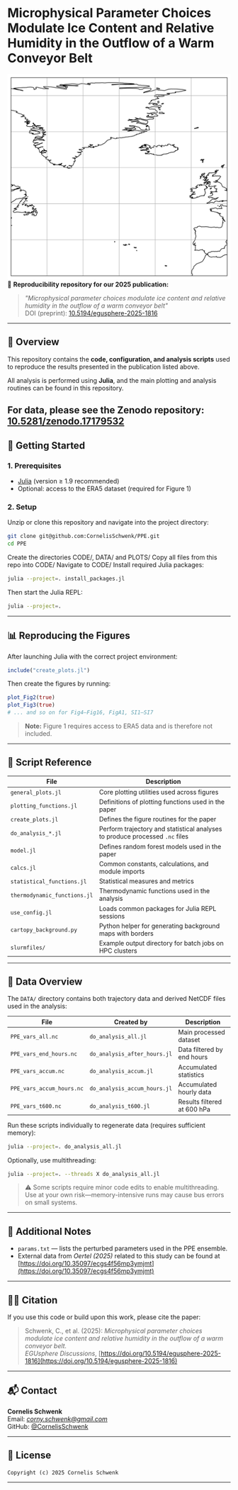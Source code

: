 # Microphysical Parameter Choices Modulate Ice Content and Relative Humidity in the Outflow of a Warm Conveyor Belt

![Background](background.png)
📘 **Reproducibility repository for our 2025 publication:**

> *"Microphysical parameter choices modulate ice content and relative humidity in the outflow of a warm conveyor belt"*  
> DOI (preprint): [10.5194/egusphere-2025-1816](https://doi.org/10.5194/egusphere-2025-1816)

---

## 🧩 Overview

This repository contains the **code, configuration, and analysis scripts** used to reproduce the results presented in the publication listed above.

All analysis is performed using **Julia**, and the main plotting and analysis routines can be found in this repository. 

For data, please see the Zenodo repository: [10.5281/zenodo.17179532](https://doi.org/10.5281/zenodo.17179532) 
---

## 🚀 Getting Started

### 1. Prerequisites

- [Julia](https://julialang.org/downloads/) (version ≥ 1.9 recommended)
- Optional: access to the ERA5 dataset (required for Figure 1)

### 2. Setup

Unzip or clone this repository and navigate into the project directory:

```bash
git clone git@github.com:CornelisSchwenk/PPE.git
cd PPE
```
Create the directories CODE/, DATA/ and PLOTS/
Copy all files from this repo into CODE/
Navigate to CODE/
Install required Julia packages:

```bash
julia --project=. install_packages.jl
```

Then start the Julia REPL:

```bash
julia --project=.
```

---

## 📊 Reproducing the Figures

After launching Julia with the correct project environment:

```julia
include("create_plots.jl")
```

Then create the figures by running:

```julia
plot_Fig2(true)
plot_Fig3(true)
# ... and so on for Fig4–Fig16, FigA1, SI1–SI7
```

> **Note:** Figure 1 requires access to ERA5 data and is therefore not included.

---

## 🧠 Script Reference

| File | Description |
|------|--------------|
| `general_plots.jl` | Core plotting utilities used across figures |
| `plotting_functions.jl` | Definitions of plotting functions used in the paper |
| `create_plots.jl` | Defines the figure routines for the paper |
| `do_analysis_*.jl` | Perform trajectory and statistical analyses to produce processed `.nc` files |
| `model.jl` | Defines random forest models used in the paper |
| `calcs.jl` | Common constants, calculations, and module imports |
| `statistical_functions.jl` | Statistical measures and metrics |
| `thermodynamic_functions.jl` | Thermodynamic functions used in the analysis |
| `use_config.jl` | Loads common packages for Julia REPL sessions |
| `cartopy_background.py` | Python helper for generating background maps with borders |
| `slurmfiles/` | Example output directory for batch jobs on HPC clusters |

---

## 💾 Data Overview

The `DATA/` directory contains both trajectory data and derived NetCDF files used in the analysis:

| File | Created by | Description |
|------|-------------|--------------|
| `PPE_vars_all.nc` | `do_analysis_all.jl` | Main processed dataset |
| `PPE_vars_end_hours.nc` | `do_analysis_after_hours.jl` | Data filtered by end hours |
| `PPE_vars_accum.nc` | `do_analysis_accum.jl` | Accumulated statistics |
| `PPE_vars_accum_hours.nc` | `do_analysis_accum_hours.jl` | Accumulated hourly data |
| `PPE_vars_t600.nc` | `do_analysis_t600.jl` | Results filtered at 600 hPa |

Run these scripts individually to regenerate data (requires sufficient memory):

```bash
julia --project=. do_analysis_all.jl
```

Optionally, use multithreading:

```bash
julia --project=. --threads X do_analysis_all.jl
```

> ⚠️ Some scripts require minor code edits to enable multithreading.  
> Use at your own risk—memory-intensive runs may cause bus errors on small systems.

---

## 📄 Additional Notes

- `params.txt` — lists the perturbed parameters used in the PPE ensemble.  
- External data from *Oertel (2025)* related to this study can be found at  
  [https://doi.org/10.35097/ecgs4f56mp3ymjmt](https://doi.org/10.35097/ecgs4f56mp3ymjmt)

---

## 🧑‍💻 Citation

If you use this code or build upon this work, please cite the paper:

> Schwenk, C., et al. (2025): *Microphysical parameter choices modulate ice content and relative humidity in the outflow of a warm conveyor belt.*  
> *EGUsphere Discussions*, [https://doi.org/10.5194/egusphere-2025-1816](https://doi.org/10.5194/egusphere-2025-1816)

---

## 📬 Contact

**Cornelis Schwenk**  
Email: *corny.schwenk@gmail.com*  
GitHub: [@CornelisSchwenk](https://github.com/CornelisSchwenk)

---

## 🪪 License

```
Copyright (c) 2025 Cornelis Schwenk
```

---

